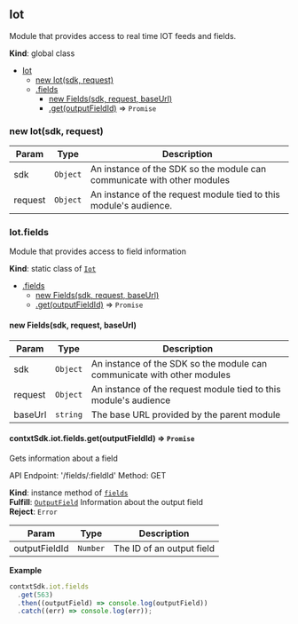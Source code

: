 <a name="Iot"></a>

## Iot
Module that provides access to real time IOT feeds and fields.

**Kind**: global class  

* [Iot](#Iot)
    * [new Iot(sdk, request)](#new_Iot_new)
    * [.fields](#Iot.fields)
        * [new Fields(sdk, request, baseUrl)](#new_Iot.fields_new)
        * [.get(outputFieldId)](#Iot.fields+get) ⇒ <code>Promise</code>

<a name="new_Iot_new"></a>

### new Iot(sdk, request)

| Param | Type | Description |
| --- | --- | --- |
| sdk | <code>Object</code> | An instance of the SDK so the module can communicate        with other modules |
| request | <code>Object</code> | An instance of the request module tied to this        module's audience. |

<a name="Iot.fields"></a>

### Iot.fields
Module that provides access to field information

**Kind**: static class of [<code>Iot</code>](#Iot)  

* [.fields](#Iot.fields)
    * [new Fields(sdk, request, baseUrl)](#new_Iot.fields_new)
    * [.get(outputFieldId)](#Iot.fields+get) ⇒ <code>Promise</code>

<a name="new_Iot.fields_new"></a>

#### new Fields(sdk, request, baseUrl)

| Param | Type | Description |
| --- | --- | --- |
| sdk | <code>Object</code> | An instance of the SDK so the module can communicate   with other modules |
| request | <code>Object</code> | An instance of the request module tied to this   module's audience |
| baseUrl | <code>string</code> | The base URL provided by the parent module |

<a name="Iot.fields+get"></a>

#### contxtSdk.iot.fields.get(outputFieldId) ⇒ <code>Promise</code>
Gets information about a field

API Endpoint: '/fields/:fieldId'
Method: GET

**Kind**: instance method of [<code>fields</code>](#Iot.fields)  
**Fulfill**: [<code>OutputField</code>](./Typedefs.md#OutputField) Information about the output field  
**Reject**: <code>Error</code>  

| Param | Type | Description |
| --- | --- | --- |
| outputFieldId | <code>Number</code> | The ID of an output field |

**Example**  
```js
contxtSdk.iot.fields
  .get(563)
  .then((outputField) => console.log(outputField))
  .catch((err) => console.log(err));
```
